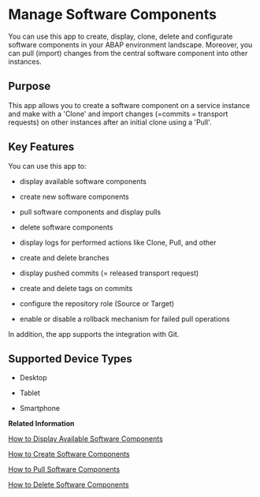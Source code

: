 <!-- loio3dcf76a072c9450eb46b99db947dab46 -->

# Manage Software Components

You can use this app to create, display, clone, delete and configurate software components in your ABAP environment landscape. Moreover, you can pull \(import\) changes from the central software component into other instances.



## Purpose

This app allows you to create a software component on a service instance and make with a 'Clone' and import changes \(=commits = transport requests\) on other instances after an initial clone using a 'Pull'.



<a name="loio3dcf76a072c9450eb46b99db947dab46__section_pfdb_egb_zzr_zz"/>

## Key Features

You can use this app to:

-   display available software components

-   create new software components

-   pull software components and display pulls

-   delete software components

-   display logs for performed actions like Clone, Pull, and other

-   create and delete branches

-   display pushed commits \(= released transport request\)

-   create and delete tags on commits

-   configure the repository role \(Source or Target\)

-   enable or disable a rollback mechanism for failed pull operations


In addition, the app supports the integration with Git.



<a name="loio3dcf76a072c9450eb46b99db947dab46__section_i4n_bgc_p2b"/>

## Supported Device Types

-   Desktop

-   Tablet

-   Smartphone


**Related Information**  


[How to Display Available Software Components](how-to-display-available-software-components-8a501fa.md "")

[How to Create Software Components](how-to-create-software-components-67e2f2e.md "")

[How to Pull Software Components](how-to-pull-software-components-90b9b9d.md "")

[How to Delete Software Components](how-to-delete-software-components-a982ba3.md "")

